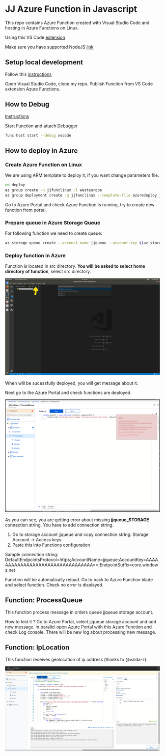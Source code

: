 # JJ Azure Function in Javascript
This repo contains Azure Function created with Visual Studio Code and hosting in Azure Functions on Linux.

Using this VS Code [extension](https://marketplace.visualstudio.com/items?itemName=ms-azuretools.vscode-azurefunctions)

Make sure you have supported NodeJS [link](https://nodejs.org/en/download/package-manager/#debian-and-ubuntu-based-linux-distributions)

## Setup local development
Follow this [instructions](https://docs.microsoft.com/en-us/azure/azure-functions/functions-run-local)

Open Visual Studio Code, clone my repo. Publish Function from VS Code extension Azure Functions.

## How to Debug
[Instructions](https://docs.microsoft.com/en-us/azure/azure-functions/functions-run-local)

Start Function and attach Debugger
```bash
func host start --debug vscode
```

## How to deploy in Azure

### Create Azure Function on Linux

We are using ARM template to deploy it, if you want change parameters file.

```bash
cd deploy
az group create -n jjfunclinux -l westeurope
az group deployment create -g jjfunclinux --template-file azuredeploy.json --parameters azuredeploy-params.json
```

Go to Azure Portal and check Azure Function is running, try to create new function from portal.

### Prepare queue in Azure Storage Queue

For following function we need to create queue:
```bash
az storage queue create --account-name jjqueue --account-key $(az storage account keys list -g jjfunclinux -n jjqueue --query [0].value -o json) -n orders
```

### Deploy function in Azure

Function is located in src directory. **You will be asked to select home directory of function**, select src directory.

![Function deploy from VSCode](media/func-deploy.png)

When will be sucessfully deployed, you will get message about it.

Next go to the Azure Portal and check functions are deployed.

![Function deployed](media/func-deployed.png)

As you can see, you are getting error about missing **jjqueue_STORAGE** connection string. You have to add connection string.

1. Go to storage account jjqueue and copy connection string: Storage Account -> Access keys
2. Paste this into Functions configuration

Sample connection string:
DefaultEndpointsProtocol=https;AccountName=jjqueue;AccountKey=AAAAAAAAAAAAAAAAAAAAAAAAAAAAAAAAA==;EndpointSuffix=core.windows.net

Function will be automatically reload. Go to back to Azure Function blade and select function. Check no error is displayed.

## Function: ProcessQueue

This function process message in orders queue jjqueue storage account.

How to test it ? Go to Azure Portal, select jjqueue storage account and add new message. In parallel open Azure Portal with this Azure Function and check Log console. There will be new log about processing new message.

## Function: IpLocation

This function receives geolocation of ip address (thanks to @valda-z).

![screenshot1](media/snip1.png)
